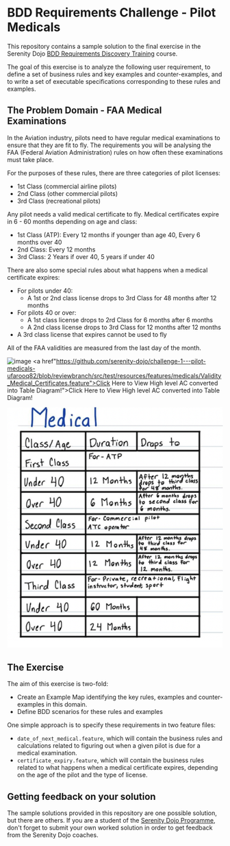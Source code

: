 # BDD Requirements Challenge - Pilot Medicals

This repository contains a sample solution to the final exercise in the Serenity Dojo [BDD Requirements Discovery Training](https://expansion.serenity-dojo.com/courses/agile-requirements-discovery-blueprint) course.

The goal of this exercise is to analyze the following user requirement, to define a set of business rules and key examples and counter-examples, 
and to write a set of executable specifications corresponding to these rules and examples.

## The Problem Domain - FAA Medical Examinations

In the Aviation industry, pilots need to have regular medical examinations to ensure that they are fit to fly. The requirements you will be analysing the FAA (Federal Aviation Administration) rules on how often these examinations must take place.

For the purposes of these rules, there are three categories of pilot licenses:
 - 1st Class (commercial airline pilots)
 - 2nd Class (other commercial pilots)
 - 3rd Class (recreational pilots)

Any pilot needs a valid medical certificate to fly. Medical certificates expire in 6 - 60 months depending on age and class:
 - 1st Class (ATP): Every 12 months if younger than age 40, Every 6 months over 40
 - 2nd Class: Every 12 months
 - 3rd Class: 2 Years if over 40, 5 years if under 40

There are also some special rules about what happens when a medical certificate expires:
  - For pilots under 40:
    - A 1st or 2nd class license drops to 3rd Class for 48 months after 12 months
  - For pilots 40 or over:
      - A 1st class license drops to 2rd Class for 6 months after 6 months
      - A 2nd class license drops to 3rd Class for 12 months after 12 months
  - A 3rd class license that expires cannot be used to fly 
  
All of the FAA validities are measured from the last day of the month.

![image](medicals.png)
<a href"https://github.com/serenity-dojo/challenge-1---pilot-medicals-ufarooq82/blob/reviewbranch/src/test/resources/features/medicals/Validity_Medical_Certificates.feature">Click Here to View High level AC converted into Table Diagram!</a>">Click Here to View High level AC converted into Table Diagram!</a>

[![image](medicalAC.png)]()



## The Exercise

The aim of this exercise is two-fold:
 - Create an Example Map identifying the key rules, examples and counter-examples in this domain.
 - Define BDD scenarios for these rules and examples

One simple approach is to specify these requirements in two feature files: 
 - `date_of_next_medical.feature`, which will contain the business rules and calculations related to figuring out when a given pilot is due for a medical examination.
 - `certificate_expiry.feature`, which will contain the business rules related to what happens when a medical certificate expires, depending on the age of the pilot and the type of license.

## Getting feedback on your solution
The sample solutions provided in this repository are one possible solution, but there are others. 
If you are a student of the [Serenity Dojo Programme](https://www.serenity-dojo.com/), don't forget to submit your own worked solution in order to get feedback from the Serenity Dojo coaches.
